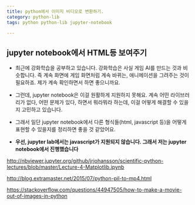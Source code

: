 ```yaml
---
title: python에서 이미지 비디오로 변환하기. 
category: python-lib
tags: python python-lib jupyter-notebook 

---
```


## jupyter notebook에서 HTML등 보여주기 

- 최근에 강화학습을 공부하고 있습니다. 강화학습은 사실 게임 AI를 만드는 것과 비슷합니다. 즉 계속 화면에 게임 화면처럼 계속 바뀌는, 애니메이션을 그려주는 것이 필요하죠. 제가 계속 확인하면서 하면 좋으니까요. 
- 그런데, jupyter notebook은 이걸 원활하게 지원하지 못해요. 계속 어떤 라이브러리가 없다, 어떤 문제가 있다, 하면서 뭐라뭐라 하는데, 이걸 어떻게 해결할 수 있을지 고민하고 있습니다. 
- 그래서 일단 jupyter notebook에서 다른 형식들(html, javascript 등)을 어떻게 표현할 수 있을지를 정리하면 좋을 것 같았어요. 

- **우선, jupyter lab에서는 javascript가 지원되지 않습니다. 그래서 저는 jupyter notebook에서 진행했습니다**


http://nbviewer.jupyter.org/github/jrjohansson/scientific-python-lectures/blob/master/Lecture-4-Matplotlib.ipynb

http://blog.extramaster.net/2015/07/python-pil-to-mp4.html

https://stackoverflow.com/questions/44947505/how-to-make-a-movie-out-of-images-in-python